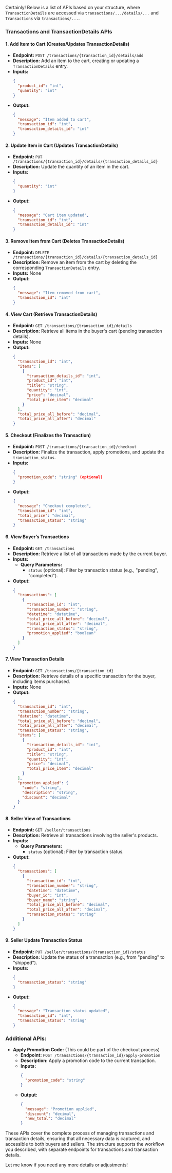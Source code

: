 Certainly! Below is a list of APIs based on your structure, where `TransactionDetails` are accessed via `transactions/.../details/...` and `Transactions` via `transactions/...`.

### Transactions and TransactionDetails APIs

#### 1. **Add Item to Cart (Creates/Updates TransactionDetails)**
   - **Endpoint:** `POST /transactions/{transaction_id}/details/add`
   - **Description:** Add an item to the cart, creating or updating a `TransactionDetails` entry.
   - **Inputs:**
     ```json
     {
       "product_id": "int",
       "quantity": "int"
     }
     ```
   - **Output:**
     ```json
     {
       "message": "Item added to cart",
       "transaction_id": "int",
       "transaction_details_id": "int"
     }
     ```

#### 2. **Update Item in Cart (Updates TransactionDetails)**
   - **Endpoint:** `PUT /transactions/{transaction_id}/details/{transaction_details_id}`
   - **Description:** Update the quantity of an item in the cart.
   - **Inputs:**
     ```json
     {
       "quantity": "int"
     }
     ```
   - **Output:**
     ```json
     {
       "message": "Cart item updated",
       "transaction_id": "int",
       "transaction_details_id": "int"
     }
     ```

#### 3. **Remove Item from Cart (Deletes TransactionDetails)**
   - **Endpoint:** `DELETE /transactions/{transaction_id}/details/{transaction_details_id}`
   - **Description:** Remove an item from the cart by deleting the corresponding `TransactionDetails` entry.
   - **Inputs:** None
   - **Output:**
     ```json
     {
       "message": "Item removed from cart",
       "transaction_id": "int"
     }
     ```

#### 4. **View Cart (Retrieve TransactionDetails)**
   - **Endpoint:** `GET /transactions/{transaction_id}/details`
   - **Description:** Retrieve all items in the buyer's cart (pending transaction details).
   - **Inputs:** None
   - **Output:**
     ```json
     {
       "transaction_id": "int",
       "items": [
         {
           "transaction_details_id": "int",
           "product_id": "int",
           "title": "string",
           "quantity": "int",
           "price": "decimal",
           "total_price_item": "decimal"
         }
       ],
       "total_price_all_before": "decimal",
       "total_price_all_after": "decimal"
     }
     ```

#### 5. **Checkout (Finalizes the Transaction)**
   - **Endpoint:** `POST /transactions/{transaction_id}/checkout`
   - **Description:** Finalize the transaction, apply promotions, and update the `transaction_status`.
   - **Inputs:**
     ```json
     {
       "promotion_code": "string" (optional)
     }
     ```
   - **Output:**
     ```json
     {
       "message": "Checkout completed",
       "transaction_id": "int",
       "total_price": "decimal",
       "transaction_status": "string"
     }
     ```

#### 6. **View Buyer’s Transactions**
   - **Endpoint:** `GET /transactions`
   - **Description:** Retrieve a list of all transactions made by the current buyer.
   - **Inputs:** 
     - **Query Parameters:**
       - `status` (optional): Filter by transaction status (e.g., "pending", "completed").
   - **Output:**
     ```json
     {
       "transactions": [
         {
           "transaction_id": "int",
           "transaction_number": "string",
           "datetime": "datetime",
           "total_price_all_before": "decimal",
           "total_price_all_after": "decimal",
           "transaction_status": "string",
           "promotion_applied": "boolean"
         }
       ]
     }
     ```

#### 7. **View Transaction Details**
   - **Endpoint:** `GET /transactions/{transaction_id}`
   - **Description:** Retrieve details of a specific transaction for the buyer, including items purchased.
   - **Inputs:** None
   - **Output:**
     ```json
     {
       "transaction_id": "int",
       "transaction_number": "string",
       "datetime": "datetime",
       "total_price_all_before": "decimal",
       "total_price_all_after": "decimal",
       "transaction_status": "string",
       "items": [
         {
           "transaction_details_id": "int",
           "product_id": "int",
           "title": "string",
           "quantity": "int",
           "price": "decimal",
           "total_price_item": "decimal"
         }
       ],
       "promotion_applied": {
         "code": "string",
         "description": "string",
         "discount": "decimal"
       }
     }
     ```

#### 8. **Seller View of Transactions**
   - **Endpoint:** `GET /seller/transactions`
   - **Description:** Retrieve all transactions involving the seller's products.
   - **Inputs:**
     - **Query Parameters:**
       - `status` (optional): Filter by transaction status.
   - **Output:**
     ```json
     {
       "transactions": [
         {
           "transaction_id": "int",
           "transaction_number": "string",
           "datetime": "datetime",
           "buyer_id": "int",
           "buyer_name": "string",
           "total_price_all_before": "decimal",
           "total_price_all_after": "decimal",
           "transaction_status": "string"
         }
       ]
     }
     ```

#### 9. **Seller Update Transaction Status**
   - **Endpoint:** `PUT /seller/transactions/{transaction_id}/status`
   - **Description:** Update the status of a transaction (e.g., from "pending" to "shipped").
   - **Inputs:**
     ```json
     {
       "transaction_status": "string"
     }
     ```
   - **Output:**
     ```json
     {
       "message": "Transaction status updated",
       "transaction_id": "int",
       "transaction_status": "string"
     }
     ```

### Additional APIs:

- **Apply Promotion Code:** (This could be part of the checkout process)
  - **Endpoint:** `POST /transactions/{transaction_id}/apply-promotion`
  - **Description:** Apply a promotion code to the current transaction.
  - **Inputs:**
    ```json
    {
      "promotion_code": "string"
    }
    ```
  - **Output:**
    ```json
    {
      "message": "Promotion applied",
      "discount": "decimal",
      "new_total": "decimal"
    }
    ```

These APIs cover the complete process of managing transactions and transaction details, ensuring that all necessary data is captured, and accessible to both buyers and sellers. The structure supports the workflow you described, with separate endpoints for transactions and transaction details.

Let me know if you need any more details or adjustments!